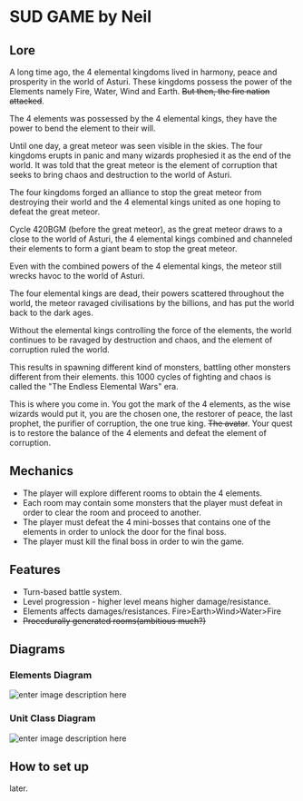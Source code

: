 
# SUD GAME by Neil

## Lore
A long time ago, the 4 elemental kingdoms lived in harmony, peace and prosperity in the world of Asturi. These kingdoms possess the power of the Elements namely Fire, Water, Wind and Earth. ~~But then, the fire nation attacked~~. 

The 4 elements was possessed by the 4 elemental kings, they have the power to bend the element to their will. 

Until one day, a great meteor was seen visible in the skies. The four kingdoms erupts in panic and many wizards  prophesied it as the end of the world. It was told that the great meteor is the element of corruption that seeks to bring chaos and destruction to the world of Asturi.

The four kingdoms forged an alliance to stop the great meteor from destroying their world and the 4 elemental kings united as one hoping to defeat the great meteor. 

Cycle 420BGM (before the great meteor), as the great meteor draws to a close to the world of Asturi, the 4 elemental kings combined and channeled their elements to form a giant beam to stop the great meteor.

 Even with the combined powers of the 4 elemental kings, the meteor still wrecks havoc to the world of Asturi. 

The four elemental kings are dead, their powers scattered throughout the world, the meteor ravaged civilisations by the billions, and has put the world back to the dark ages. 

Without the elemental kings controlling the force of the elements, the world continues to be ravaged by destruction and chaos, and the element of corruption ruled the world.

This results in spawning different kind of monsters, battling other monsters different from their elements. this 1000 cycles of fighting and chaos is called the "The Endless Elemental Wars" era.

This is where you come in. You got the mark of the 4 elements, as the wise wizards would put it, you are the chosen one, the restorer of peace, the last prophet, the purifier of corruption, the one true king. ~~The avatar~~. Your quest is to restore the balance of the 4 elements and defeat the element of corruption.


##  Mechanics
- The player will explore different rooms to obtain the 4 elements.
- Each room may contain some monsters that the player must defeat in order to clear the room and proceed to another.
- The player must defeat the 4 mini-bosses that contains one of the elements in order to unlock the door for the final boss.
- The player must kill the final boss in order to win the game.

## Features
- Turn-based battle system.
- Level progression - higher level means higher damage/resistance.
- Elements affects damages/resistances. Fire>Earth>Wind>Water>Fire
- ~~Procedurally generated rooms(ambitious much?)~~

## Diagrams

### Elements Diagram
![enter image description here](https://lh3.googleusercontent.com/0lNKS6aZLCnMsWIx_ygfnADR8jtJjt74n3PYTdB8bQT7ovLaeIPWbADaA018vFO24Oi-9X4I3Zk)
### Unit Class Diagram
![enter image description here](https://lh3.googleusercontent.com/rwfPyW1_QaqCeP6yx_9Ksbwl4khIqmMjiSJhIncnzzw86na9GxFxzt3qKGAhooWc9K3YwXOM0ko "Unit Class Diagram")
## How to set up
later.
